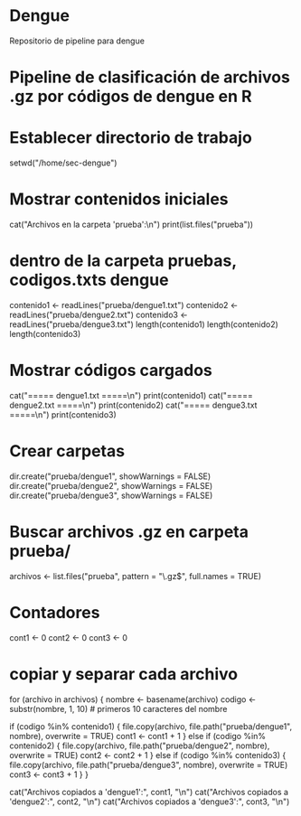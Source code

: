 # Dengue
Repositorio de pipeline para dengue

# Pipeline de clasificación de archivos .gz por códigos de dengue en R
# Establecer directorio de trabajo
setwd("/home/sec-dengue")

# Mostrar contenidos iniciales
cat("Archivos en la carpeta 'prueba':\n")
print(list.files("prueba"))

# dentro de la carpeta pruebas, codigos.txts dengue
contenido1 <- readLines("prueba/dengue1.txt")
contenido2 <- readLines("prueba/dengue2.txt")
contenido3 <- readLines("prueba/dengue3.txt")
length(contenido1)
length(contenido2)
length(contenido3)


# Mostrar códigos cargados
cat("===== dengue1.txt =====\n")
print(contenido1)
cat("===== dengue2.txt =====\n")
print(contenido2)
cat("===== dengue3.txt =====\n")
print(contenido3)

# Crear carpetas 
dir.create("prueba/dengue1", showWarnings = FALSE)
dir.create("prueba/dengue2", showWarnings = FALSE)
dir.create("prueba/dengue3", showWarnings = FALSE)

# Buscar archivos .gz en carpeta prueba/
archivos <- list.files("prueba", pattern = "\\.gz$", full.names = TRUE)

# Contadores
cont1 <- 0
cont2 <- 0
cont3 <- 0

# copiar y separar cada archivo
for (archivo in archivos) {
  nombre <- basename(archivo)
  codigo <- substr(nombre, 1, 10)  # primeros 10 caracteres del nombre

  if (codigo %in% contenido1) {
    file.copy(archivo, file.path("prueba/dengue1", nombre), overwrite = TRUE)
    cont1 <- cont1 + 1
  } else if (codigo %in% contenido2) {
    file.copy(archivo, file.path("prueba/dengue2", nombre), overwrite = TRUE)
    cont2 <- cont2 + 1
  } else if (codigo %in% contenido3) {
    file.copy(archivo, file.path("prueba/dengue3", nombre), overwrite = TRUE)
    cont3 <- cont3 + 1
  }
}

cat("Archivos copiados a 'dengue1':", cont1, "\n")
cat("Archivos copiados a 'dengue2':", cont2, "\n")
cat("Archivos copiados a 'dengue3':", cont3, "\n")
